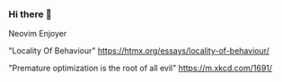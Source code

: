 ### Hi there 👋

Neovim Enjoyer

"Locality Of Behaviour"
https://htmx.org/essays/locality-of-behaviour/

"Premature optimization is the root of all evil"
https://m.xkcd.com/1691/

<!--
**siwatpru/siwatpru** is a ✨ _special_ ✨ repository because its `README.md` (this file) appears on your GitHub profile.

Here are some ideas to get you started:

- 🔭 I’m currently working on ...
- 🌱 I’m currently learning ...
- 👯 I’m looking to collaborate on ...
- 🤔 I’m looking for help with ...
- 💬 Ask me about ...
- 📫 How to reach me: ...
- 😄 Pronouns: ...
- ⚡ Fun fact: ...
-->
